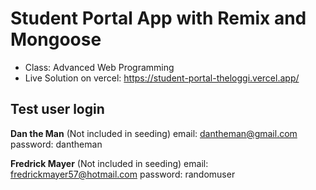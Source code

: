 # Student Portal App with Remix and Mongoose

- Class: Advanced Web Programming
- Live Solution on vercel: https://student-portal-theloggi.vercel.app/

## Test user login

**Dan the Man** (Not included in seeding)
email: dantheman@gmail.com
password: dantheman

**Fredrick Mayer** (Not included in seeding)
email: fredrickmayer57@hotmail.com
password: randomuser

